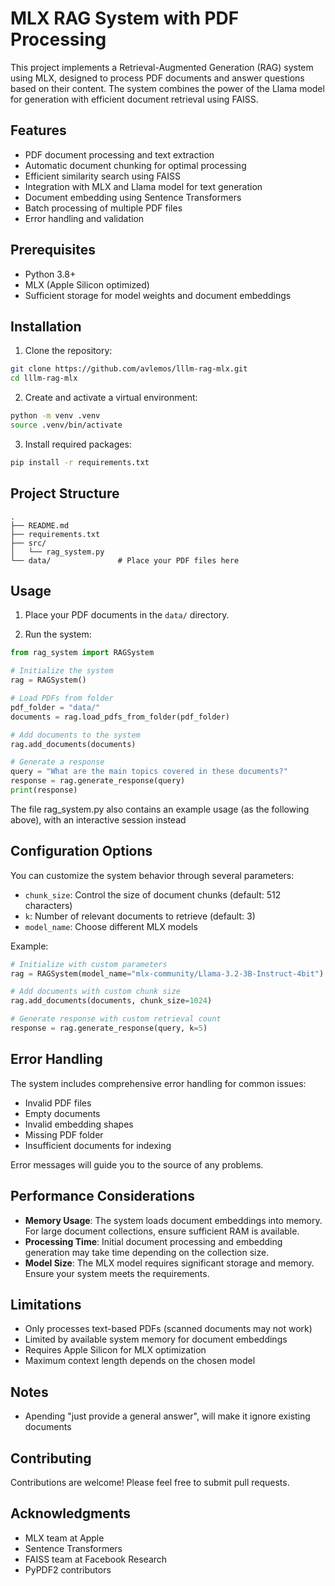 # MLX RAG System with PDF Processing

This project implements a Retrieval-Augmented Generation (RAG) system using MLX, designed to process PDF documents and answer questions based on their content. The system combines the power of the Llama model for generation with efficient document retrieval using FAISS.

## Features

- PDF document processing and text extraction
- Automatic document chunking for optimal processing
- Efficient similarity search using FAISS
- Integration with MLX and Llama model for text generation
- Document embedding using Sentence Transformers
- Batch processing of multiple PDF files
- Error handling and validation

## Prerequisites

- Python 3.8+
- MLX (Apple Silicon optimized)
- Sufficient storage for model weights and document embeddings

## Installation

1. Clone the repository:
```bash
git clone https://github.com/avlemos/lllm-rag-mlx.git
cd lllm-rag-mlx
```

2. Create and activate a virtual environment:
```bash
python -m venv .venv
source .venv/bin/activate
```

3. Install required packages:
```bash
pip install -r requirements.txt
```

## Project Structure

```
.
├── README.md
├── requirements.txt
├── src/
│   └── rag_system.py
└── data/               # Place your PDF files here
```

## Usage

1. Place your PDF documents in the `data/` directory.

2. Run the system:
```python
from rag_system import RAGSystem

# Initialize the system
rag = RAGSystem()

# Load PDFs from folder
pdf_folder = "data/"
documents = rag.load_pdfs_from_folder(pdf_folder)

# Add documents to the system
rag.add_documents(documents)

# Generate a response
query = "What are the main topics covered in these documents?"
response = rag.generate_response(query)
print(response)
```

The file rag_system.py also contains an example usage (as the following above), with an interactive session instead

## Configuration Options

You can customize the system behavior through several parameters:

- `chunk_size`: Control the size of document chunks (default: 512 characters)
- `k`: Number of relevant documents to retrieve (default: 3)
- `model_name`: Choose different MLX models

Example:
```python
# Initialize with custom parameters
rag = RAGSystem(model_name="mlx-community/Llama-3.2-3B-Instruct-4bit")

# Add documents with custom chunk size
rag.add_documents(documents, chunk_size=1024)

# Generate response with custom retrieval count
response = rag.generate_response(query, k=5)
```

## Error Handling

The system includes comprehensive error handling for common issues:
- Invalid PDF files
- Empty documents
- Invalid embedding shapes
- Missing PDF folder
- Insufficient documents for indexing

Error messages will guide you to the source of any problems.

## Performance Considerations

- **Memory Usage**: The system loads document embeddings into memory. For large document collections, ensure sufficient RAM is available.
- **Processing Time**: Initial document processing and embedding generation may take time depending on the collection size.
- **Model Size**: The MLX model requires significant storage and memory. Ensure your system meets the requirements.

## Limitations

- Only processes text-based PDFs (scanned documents may not work)
- Limited by available system memory for document embeddings
- Requires Apple Silicon for MLX optimization
- Maximum context length depends on the chosen model

## Notes

- Apending "just provide a general answer", will make it ignore existing documents

## Contributing

Contributions are welcome! Please feel free to submit pull requests.

## Acknowledgments

- MLX team at Apple
- Sentence Transformers
- FAISS team at Facebook Research
- PyPDF2 contributors
